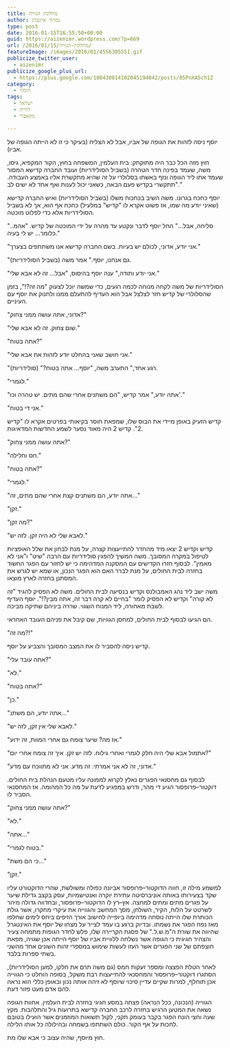 ```yaml
---
title: מחלקת הגוויה
author: נמרוד איזנברג
type: post
date: 2016-01-15T16:55:50+00:00
guid: https://aizenimr.wordpress.com/?p=669
url: /2016/01/15/מחלקת-הגוויה/
featureImage: /images/2016/01/4556305551.gif
publicize_twitter_user:
  - aizenimr
publicize_google_plus_url:
  - https://plus.google.com/108430814102045194842/posts/85PnXA5ch1Z
category:
  - הומור
tags:
  - ישראל
  - לווייה
  - מקאברי

---
```

<span lang="he-IL">יוסף ניסה לזהות את הגופה של אביו</span><span lang="en-US">, </span><span lang="he-IL">אבל לא הצליח </span><span lang="en-US">(</span><span lang="he-IL">בעיקר כי זו לא הייתה הגופה של אביו</span><span lang="en-US">).</span>

<span lang="he-IL">חוץ מזה הכל כבר היה מתוקתק</span><span lang="en-US">: </span><span lang="he-IL">בית העלמין</span><span lang="en-US">, </span><span lang="he-IL">המשפחה בחוץ</span><span lang="en-US">, </span><span lang="he-IL">הקור המקפיא</span><span lang="en-US">, </span><span lang="he-IL">גיסו</span><span lang="en-US">, </span><span lang="he-IL">משה</span><span lang="en-US">, </span><span lang="he-IL">שעמד בפינה חדר הטהרה </span><span lang="en-US">(</span><span lang="he-IL">בשביל הסולידריות</span><span lang="en-US">) </span><span lang="he-IL">ועובד החברה קדישא המסור שעמד אתו ליד הגופה ונזף באשתו בסלולרי על זה שהיא מתקשרת אליו באמצע העבודה</span><span lang="en-US">. "</span><span lang="he-IL">תתקשרי בקדיש פעם הבאה</span><span lang="en-US">, </span><span lang="he-IL">כשאני יכול לענות ואף אחד לא ישים לב</span><span lang="en-US">."</span>

<span lang="he-IL">יוסף כחכח בגרונו</span><span lang="en-US">. </span><span lang="he-IL">משה השיב בכחכוח משלו </span><span lang="en-US">(</span><span lang="he-IL">בשביל הסולידריות</span><span lang="en-US">) </span><span lang="he-IL">ואיש החברה קדישא </span><span lang="en-US">(</span><span lang="he-IL">שאיני יודע מה שמו</span><span lang="en-US">, </span><span lang="he-IL">אז פשוט אקרא לו </span><span lang="en-US">"</span><span lang="he-IL">קדיש</span><span lang="en-US">" </span><span lang="he-IL">במלעיל</span><span lang="en-US">) </span><span lang="he-IL">כחכח אף הוא</span><span lang="en-US">, </span><span lang="he-IL">אך לא בשביל הסולידריות אלא כדי לפלוט מוכטה</span><span lang="en-US">.</span>

<span lang="en-US">"</span><span lang="he-IL">סליחה</span><span lang="en-US">, </span><span lang="he-IL">אבל…</span><span lang="en-US">" </span><span lang="he-IL">החל יוסף לדבר ונקטע עד מהרה על ידי המוכטה של קדיש</span><span lang="en-US">. "</span><span lang="he-IL">אהמ</span><span lang="en-US">.. </span><span lang="he-IL">כלומר… יש לי בעיה</span><span lang="en-US">."</span>

<span lang="en-US">"</span><span lang="he-IL">אני יודע</span><span lang="en-US">, </span><span lang="he-IL">אדוני</span><span lang="en-US">, </span><span lang="he-IL">לכולם יש בעיות</span><span lang="en-US">. </span><span lang="he-IL">בשם החברה קדישא אנו משתתפים בצערך</span><span lang="en-US">."</span>

<span lang="en-US">"</span><span lang="he-IL">גם אנחנו</span><span lang="en-US">, </span><span lang="he-IL">יוסף</span><span lang="en-US">." </span><span lang="he-IL">אמר משה </span><span lang="en-US">(</span><span lang="he-IL">בשביל הסולידריות</span><span lang="en-US">).</span>

<span lang="en-US">"</span><span lang="he-IL">אני יודע ותודה</span><span lang="en-US">," </span><span lang="he-IL">ענה יוסף בהיסוס</span><span lang="en-US">, "</span><span lang="he-IL">אבל… זה לא אבא שלי</span><span lang="en-US">."</span>

<span lang="he-IL">הסולידריות של משה לקחה מנוחה לכמה רגעים</span><span lang="en-US">, </span><span lang="he-IL">כדי שמשה יוכל לצעוק </span><span lang="en-US">"</span><span lang="he-IL">מה זה</span><span lang="en-US">?!", </span><span lang="he-IL">בזמן שהסלולרי של קדיש חזר לצלצל אבל הוא העדיף להתעלם ממנו ולחנוק את יוסף עם העיניים</span><span lang="en-US">.</span>

<span lang="en-US">"</span><span lang="he-IL">אדוני</span><span lang="en-US">, </span><span lang="he-IL">אתה עושה ממני צחוק</span><span lang="en-US">?"</span>

<span lang="en-US">"</span><span lang="he-IL">שום צחוק</span><span lang="en-US">. </span><span lang="he-IL">זה לא אבא שלי</span><span lang="en-US">."</span>

<span lang="en-US">"</span><span lang="he-IL">אתה בטוח</span><span lang="en-US">?"</span>

<span lang="en-US">"</span><span lang="he-IL">אני חושב שאני בהחלט יודע לזהות את אבא שלי</span><span lang="en-US">."</span>

<span lang="en-US">"</span><span lang="he-IL">רגע אחד</span><span lang="en-US">," </span><span lang="he-IL">התערב משה</span><span lang="en-US">, "</span><span lang="he-IL">יוסף… אתה בטוח</span><span lang="en-US">?" (</span><span lang="he-IL">סולידריות</span><span lang="en-US">).</span>

<span lang="en-US">"</span><span lang="he-IL">לגמרי</span><span lang="en-US">."</span>

<span lang="en-US">"</span><span lang="he-IL">אתה יודע</span><span lang="en-US">," </span><span lang="he-IL">אמר קדיש</span><span lang="en-US">, "</span><span lang="he-IL">הם משתנים אחרי שהם מתים</span><span lang="en-US">. </span><span lang="he-IL">יש טהרה וכו</span><span lang="en-US">'."</span>

<span lang="en-US">"</span><span lang="he-IL">אני די בטוח</span><span lang="en-US">."</span>

<span lang="he-IL">קדיש הזעיק באופן מיידי את הבוס שלו</span><span lang="en-US">, </span><span lang="he-IL">שמפאת חוסר בקיאותי בפרטים אקרא לו </span><span lang="en-US">"</span><span lang="he-IL">קדיש </span><span lang="en-US">2". </span><span lang="he-IL">קדיש </span><span lang="en-US">2 </span><span lang="he-IL">היה מאוד נסער לשמע החדשות המדאיגות</span><span lang="en-US">.</span>

<span lang="en-US">"</span><span lang="he-IL">אתה עושה ממני צחוק</span><span lang="en-US">?"</span>

<span lang="en-US">"</span><span lang="he-IL">חס וחלילה</span><span lang="en-US">."</span>

<span lang="en-US">"</span><span lang="he-IL">אתה בטוח</span><span lang="en-US">?"</span>

<span lang="en-US">"</span><span lang="he-IL">לגמרי</span><span lang="en-US">."</span>

<span lang="en-US">"</span><span lang="he-IL">אתה יודע</span><span lang="en-US">, </span><span lang="he-IL">הם משתנים קצת אחרי שהם מתים</span><span lang="en-US">, </span><span lang="he-IL">זה…</span><span lang="en-US">"</span>

<span lang="en-US">"</span><span lang="he-IL">זקן</span><span lang="en-US">."</span>

<span lang="en-US">"</span><span lang="he-IL">מה זקן</span><span lang="en-US">?"</span>

<span lang="en-US">"</span><span lang="he-IL">לאבא שלי לא היה זקן</span><span lang="en-US">. </span><span lang="he-IL">לזה יש</span><span lang="en-US">."</span>

<span lang="he-IL">קדיש וקדיש </span><span lang="en-US">2 </span><span lang="he-IL">יצאו מיד מהחדר להתייעצות קצרה</span><span lang="en-US">, </span><span lang="he-IL">על מנת לבחון את שלל האופציות לטיפול במקרה המסובך</span><span lang="en-US">. </span><span lang="he-IL">משה המשיך להפגין סולידריות עם הרבה </span><span lang="en-US">"</span><span lang="he-IL">שיט</span><span lang="en-US">" </span><span lang="he-IL">ו</span><span lang="en-US">"</span><span lang="he-IL">אני לא מאמין</span><span lang="en-US">". </span><span lang="he-IL">לבסוף חזרו הקדישים עם המסקנה המדהימה כי יש לחזור עם הפגר החשוד בחזרה לבית החולים</span><span lang="en-US">, </span><span lang="he-IL">על מנת לברר האם הוא הפגר הנכון</span><span lang="en-US">, </span><span lang="he-IL">או שמא יש לגרש את המסתנן בחזרה לארץ מוצאו</span><span lang="en-US">.</span>

<span lang="he-IL">משה ישב ליד נהג האמבולנס וקדיש בנסיעה לבית החולים</span><span lang="en-US">. </span><span lang="he-IL">משה לא הפסיק להגיד </span><span lang="en-US">"</span><span lang="he-IL">זה לא קורה</span><span lang="en-US">" </span><span lang="he-IL">וקדיש לא הפסיק לומר </span><span lang="en-US">"</span><span lang="he-IL">בחיים לא קרה דבר זה</span><span lang="en-US">, </span><span lang="he-IL">אתה מבין</span><span lang="en-US">?!". </span><span lang="he-IL">יוסף העדיף לשבת מאחורה</span><span lang="en-US">, </span><span lang="he-IL">ליד המנוח השגוי</span><span lang="en-US">. </span><span lang="he-IL">שררה ביניהם שתיקה מביכה</span><span lang="en-US">.</span>

<span lang="he-IL">הם הגיעו לבסוף לבית החולים</span><span lang="en-US">, </span><span lang="he-IL">למחסן הגוויות</span><span lang="en-US">, </span><span lang="he-IL">שם קיבל את פניהם העובד האחראי</span><span lang="en-US">.</span>

<span lang="en-US">"</span><span lang="he-IL">מה זה</span><span lang="en-US">?!"</span>

<span lang="he-IL">קדיש ניסה להסביר לו את המצב המסובך והצביע על יוסף</span><span lang="en-US">.</span>

<span lang="en-US">"</span><span lang="he-IL">אתה עובד עלי</span><span lang="en-US">?"</span>

<span lang="en-US">"</span><span lang="he-IL">לא</span><span lang="en-US">."</span>

<span lang="en-US">"</span><span lang="he-IL">אתה בטוח</span><span lang="en-US">?"</span>

<span lang="en-US">"</span><span lang="he-IL">כן</span><span lang="en-US">."</span>

<span lang="en-US">"</span><span lang="he-IL">אתה יודע</span><span lang="en-US">, </span><span lang="he-IL">הם משתנ…</span><span lang="en-US">"</span>

<span lang="en-US">"</span><span lang="he-IL">לאבא שלי אין זקן</span><span lang="en-US">, </span><span lang="he-IL">לזה יש</span><span lang="en-US">."</span>

<span lang="en-US">"</span><span lang="he-IL">אז מה</span><span lang="en-US">? </span><span lang="he-IL">שיער צומח גם אחרי המוות</span><span lang="en-US">, </span><span lang="he-IL">זה ידוע</span><span lang="en-US">."</span>

<span lang="en-US">"</span><span lang="he-IL">אתמול אבא שלי היה חלק לגמרי ואחרי גילוח</span><span lang="en-US">. </span><span lang="he-IL">לזה יש זקן</span><span lang="en-US">. </span><span lang="he-IL">איך זה צומח אחרי יום</span><span lang="en-US">?"</span>

<span lang="en-US">"</span><span lang="he-IL">אדוני</span><span lang="en-US">, </span><span lang="he-IL">זה לא אני אמרתי</span><span lang="en-US">. </span><span lang="he-IL">זה מדע</span><span lang="en-US">. </span><span lang="he-IL">אני לא מתווכח עם מדע</span><span lang="en-US">."</span>

<span lang="he-IL">לבסוף גם מחסנאי הפגרים נאלץ לקרוא לממונה עליו מטעם הנהלת בית החולים</span><span lang="en-US">. </span><span lang="he-IL">דוקטור</span><span lang="en-US">&#8211;</span><span lang="he-IL">פרופסור הגיע די מהר</span><span lang="en-US">, </span><span lang="he-IL">ודרש במפגיע לדעת על מה כל המהומה</span><span lang="en-US">. </span><span lang="he-IL">אז המחסנאי הסביר לו</span><span lang="en-US">.</span>

<span lang="en-US">"</span><span lang="he-IL">אתה עושה ממני צחוק</span><span lang="en-US">?"</span>

<span lang="en-US">"</span><span lang="he-IL">לא</span><span lang="en-US">."</span>

<span lang="en-US">"</span><span lang="he-IL">אתה…</span><span lang="en-US">"</span>

<span lang="en-US">"</span><span lang="he-IL">בטוח לגמרי</span><span lang="en-US">."</span>

<span lang="en-US">"</span><span lang="he-IL">כי הם משת…</span><span lang="en-US">"</span>

<span lang="en-US">"</span><span lang="he-IL">זקן</span><span lang="en-US">."</span>

<span lang="he-IL">למשמע מילה זו</span><span lang="en-US">, </span><span lang="he-IL">חווה הדוקטור</span><span lang="en-US">&#8211;</span><span lang="he-IL">פרופסור אביונה כפולה ומשולשת</span><span lang="en-US">, </span><span lang="he-IL">שהרי הדוקטורט עליו שקד בצעירותו באותה אוניברסיטה עתירת יוקרה ואנטישמיות</span><span lang="en-US">, </span><span lang="he-IL">עסק בקצב גדילת שיער על פגרים מתים ומתים למחצה</span><span lang="en-US">. </span><span lang="he-IL">אץ</span><span lang="en-US">&#8211;</span><span lang="he-IL">רץ לו הדוקטור</span><span lang="en-US">&#8211;</span><span lang="he-IL">פרופסור</span><span lang="en-US">, </span><span lang="he-IL">ובחדווה גדולה מיהר לשרטט על הלוח</span><span lang="en-US">, </span><span lang="he-IL">הקיר</span><span lang="en-US">, </span><span lang="he-IL">השולחן</span><span lang="en-US">, </span><span lang="he-IL">מסך המחשב והגווייה את עיקרי מחקרו</span><span lang="en-US">, </span><span lang="he-IL">אשר גולת הכותרת שלו הייתה נוסחה מדהימה ביופייה לחישוב אורך הזיפים ביחס לימים שחלפו מאז נפח הפגר את נשמתו</span><span lang="en-US">. </span><span lang="he-IL">ובדיוק ברגע בו עמד לצייר על מצחו של יוסף את האינטגרל שהיווה את שורת ה</span><span lang="en-US">"</span><span lang="he-IL">מ</span><span lang="en-US">.</span><span lang="he-IL">ש</span><span lang="en-US">.</span><span lang="he-IL">ל</span><span lang="en-US">." </span><span lang="he-IL">של פסגת הקריירה שלו</span><span lang="en-US">, </span><span lang="he-IL">פלש לחדר הגופות מתמחה צעיר והצהיר חגיגית כי הגופה אשר נשלחה ללוויית אביו של יוסף הייתה אכן שגויה</span><span lang="en-US">, </span><span lang="he-IL">מפאת חוצפתם של שני הפגרים אשר העזו לעשות שימוש במספרי זהות השונים אחד מהשני בשתי ספרות בלבד.</span>

<span lang="he-IL">לאחר הטלת הפצצה ומספר זעקות חמס </span><span lang="en-US">(</span><span lang="he-IL">גם משה תרם את חלקו</span><span lang="en-US">, </span><span lang="he-IL">למען הסולידריות</span><span lang="en-US">), </span><span lang="he-IL">הסתגרו דוקטור</span><span lang="en-US">&#8211;</span><span lang="he-IL">פרופסור והמחסנאי להתייעצות רבת משקל</span><span lang="en-US">, </span><span lang="he-IL">בסופה הוחלט כי הגווייה אכן תוחלף</span><span lang="en-US">, </span><span lang="he-IL">למרות שקיים עדיין סיכוי שיוסף לא זיהה אותה נכון ובאופן כללי הוא נראה להם אדם מעט פזור דעת</span><span lang="en-US">.</span>

<span lang="he-IL">הגווייה </span><span lang="en-US">(</span><span lang="he-IL">הנכונה</span><span lang="en-US">, </span><span lang="he-IL">ככל הנראה</span><span lang="en-US">) </span><span lang="he-IL">פצחה במסע חגיגי בחזרה לבית העלמין</span><span lang="en-US">. </span><span lang="he-IL">אחוות הגופה נשאה את המטען הרגיש בחזרה לרכב החברה קדישא בתרועות גיל והתלהבות</span><span lang="en-US">. </span><span lang="he-IL">מקץ שעה וחצי הונח הפגר בקבר </span><span lang="he-IL">בעומק תקני</span><span lang="en-US">, </span><span lang="he-IL">לקול תשואות המוזמנים אשר הועילו בטובם לחכות על אף הקור</span><span lang="en-US">. </span><span lang="he-IL">כולם השתתפו בשמחה ובהילולה כל אותו הלילה</span><span lang="en-US">.</span>

<span lang="he-IL">חוץ מיוסף</span><span lang="en-US">, </span><span lang="he-IL">שהיה עצוב כי אבא שלו מת</span><span lang="en-US">.</span>